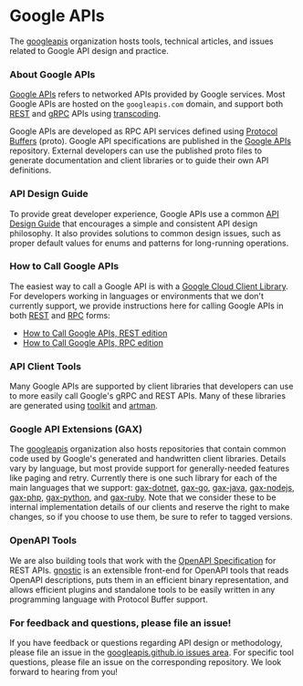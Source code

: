 # Google APIs

The [googleapis](https://github.com/googleapis) organization hosts tools, 
technical articles, and issues related to Google API design and practice.

### About Google APIs

[Google APIs](https://github.com/googleapis/googleapis)
refers to networked APIs provided by Google services.
Most Google APIs are hosted on the `googleapis.com` domain,
and support both
[REST](https://en.wikipedia.org/wiki/Representational_state_transfer)
and [gRPC](https://grpc.io/) APIs using
[transcoding](https://github.com/googleapis/googleapis/blob/master/google/api/http.proto).

Google APIs are developed as RPC API services defined using
[Protocol Buffers](https://developers.google.com/protocol-buffers/)
(proto). Google API specifications are published in the
[Google APIs](https://github.com/googleapis/googleapis) repository.
External developers can use the published proto files to generate documentation and
client libraries or to guide their own API definitions.

### API Design Guide

To provide great developer experience, Google APIs use a common
[API Design Guide](https://cloud.google.com/apis/design)
that encourages a simple and consistent API design philosophy.
It also provides solutions to common design issues,
such as proper default values for enums and 
patterns for long-running operations.

### How to Call Google APIs

The easiest way to call a Google API is with a [Google Cloud Client Library](https://cloud.google.com/apis/docs/cloud-client-libraries).
For developers working in languages or environments that we don't currently support,
we provide instructions here for calling Google APIs in both [REST](https://en.wikipedia.org/wiki/Representational_state_transfer) and [RPC](https://en.wikipedia.org/wiki/Remote_procedure_call) forms:

- [How to Call Google APIs, REST edition](/HowToREST)
- [How to Call Google APIs, RPC edition](/HowToRPC)

### API Client Tools

Many Google APIs are supported by client libraries that developers can use to
more easily call Google's gRPC and REST APIs. Many of these libraries are
generated using [toolkit](https://github.com/googleapis/toolkit) and
[artman](https://github.com/googleapis/artman).

### Google API Extensions (GAX)

The [googleapis](https://github.com/googleapis) organization also hosts
repositories that contain common code used by Google's generated and handwritten
client libraries. Details vary by language, but most provide support
for generally-needed features like paging and retry. Currently there is one such
library for each of the main languages that we support:
[gax-dotnet](https://github.com/googleapis/gax-dotnet),
[gax-go](https://github.com/googleapis/gax-go),
[gax-java](https://github.com/googleapis/gax-java),
[gax-nodejs](https://github.com/googleapis/gax-nodejs),
[gax-php](https://github.com/googleapis/gax-php),
[gax-python](https://github.com/googleapis/gax-python), and
[gax-ruby](https://github.com/googleapis/gax-ruby).
Note that we consider these to be internal implementation details of our
clients and reserve the right to make changes, so if you choose to use them,
be sure to refer to tagged versions.

### OpenAPI Tools

We are also building tools that work with the
[OpenAPI Specification](https://github.com/OAI/OpenAPI-Specification)
for REST APIs. [gnostic](https://github.com/googleapis/gnostic)
is an extensible front-end for OpenAPI tools that reads OpenAPI
descriptions, puts them in an efficient binary representation,
and allows efficient plugins and standalone tools to be easily written
in any programming language with Protocol Buffer support. 

### For feedback and questions, please file an issue!

If you have feedback or questions regarding API design or methodology,
please file an issue in the
[googleapis.github.io issues area](https://github.com/googleapis/googleapis.github.io/issues).
For specific tool questions, please file an issue on the corresponding
repository. We look forward to hearing from you!
